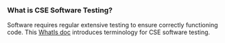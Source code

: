 ### What is CSE Software Testing?

Software requires regular extensive testing to ensure correctly functioning code.  This [WhatIs doc](https://ideas-productivity.org/wordpress/wp-content/uploads/2016/04/IDEAS-TestingWhatAreSoftwareTestingPractices-V0.2.pdf "What is CSE Software Testing?") introduces terminology for CSE software testing.

<!--- 
Categories: reliability
Topics: testing
Tags: testing, terminology
Level: 0
Prerequisites: none
Aggregate: none
--->
